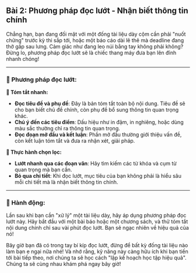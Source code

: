 ## Bài 2: Phương pháp đọc lướt - Nhận biết thông tin chính  

Chẳng hạn, bạn đang đối mặt với một đống tài liệu dày cộm cần phải "nuốt chửng" trước kỳ thi sắp tới, hoặc một báo cáo dài lê thê mà deadline đang thở gấp sau lưng. Cảm giác như đang leo núi bằng tay không phải không? Đừng lo, phương pháp đọc lướt sẽ là chiếc thang máy đưa bạn lên đỉnh nhanh chóng!

---

### 📌 Phương pháp đọc lướt:

**🔹 Tóm tắt nhanh:**
- **Đọc tiêu đề và phụ đề**: Đây là bản tóm tắt toàn bộ nội dung. Tiêu đề sẽ cho bạn biết chủ đề chính, còn phụ đề bổ sung thông tin quan trọng khác.
- **Chú ý đến các tiêu điểm**: Dấu hiệu như in đậm, in nghiêng, hoặc dùng màu sắc thường chỉ ra thông tin quan trọng.
- **Đọc đoạn mở đầu và kết luận**: Phần mở đầu thường giới thiệu vấn đề, còn kết luận tóm tắt và đưa ra nhận xét, giải pháp.

**🔹 Thực hành chọn lọc:**
- **Lướt nhanh qua các đoạn văn**: Hãy tìm kiếm các từ khóa và cụm từ quan trọng mà bạn cần.
- **Bỏ qua chi tiết**: Khi đọc lướt, mục tiêu của bạn không phải là hiểu sâu mỗi chi tiết mà là nhận biết thông tin chính.

---

### 🚀 Hành động:  

Lần sau khi bạn cần "xử lý" một tài liệu dày, hãy áp dụng phương pháp đọc lướt này. Hãy bắt đầu với một bài báo hoặc một chương sách, và thử tóm tắt nội dung chính chỉ sau vài phút đọc lướt. Bạn sẽ ngạc nhiên về hiệu quả của nó!

Bây giờ bạn đã có trong tay bí kíp đọc lướt, đừng để bất kỳ đống tài liệu nào làm bạn e ngại nữa nhé! Và nhớ rằng, kỹ năng này càng hữu ích khi bạn tiến tới bài tiếp theo, nơi chúng ta sẽ học cách "lập kế hoạch học tập hiệu quả". Chúng ta sẽ cùng nhau khám phá ngay bây giờ!